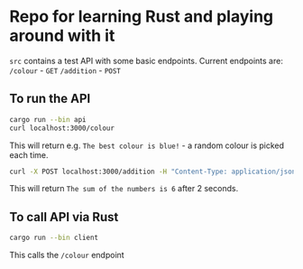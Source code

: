 # Repo for learning Rust and playing around with it

`src` contains a test API with some basic endpoints.
Current endpoints are:
`/colour` - `GET`
`/addition` - `POST`

## To run the API
```sh
cargo run --bin api
curl localhost:3000/colour
```
This will return e.g. `The best colour is blue!` - a random colour is picked each time.

```sh
curl -X POST localhost:3000/addition -H "Content-Type: application/json" -d '{"nums":"1,2,3"}'
```
This will return `The sum of the numbers is 6` after 2 seconds.

## To call API via Rust
```sh
cargo run --bin client
```
This calls the `/colour` endpoint